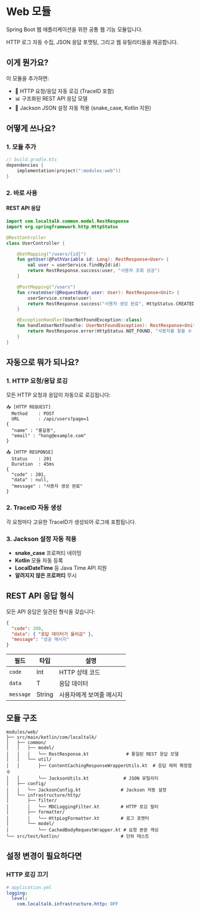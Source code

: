 # Web 모듈

Spring Boot 웹 애플리케이션을 위한 공통 웹 기능 모듈입니다.

HTTP 로그 자동 수집, JSON 응답 포맷팅, 그리고 웹 유틸리티들을 제공합니다.

## 이게 뭔가요?

이 모듈을 추가하면:

- 📝 HTTP 요청/응답 자동 로깅 (TraceID 포함)
- 📊 구조화된 REST API 응답 모델
- 🔧 Jackson JSON 설정 자동 적용 (snake_case, Kotlin 지원)

## 어떻게 쓰나요?

### 1. 모듈 추가

```kotlin
// build.gradle.kts
dependencies {
    implementation(project(":modules:web"))
}
```

### 2. 바로 사용

#### REST API 응답

```kotlin
import com.localtalk.common.model.RestResponse
import org.springframework.http.HttpStatus

@RestController
class UserController {

    @GetMapping("/users/{id}")
    fun getUser(@PathVariable id: Long): RestResponse<User> {
        val user = userService.findById(id)
        return RestResponse.success(user, "사용자 조회 성공")
    }

    @PostMapping("/users")
    fun createUser(@RequestBody user: User): RestResponse<Unit> {
        userService.create(user)
        return RestResponse.success("사용자 생성 완료", HttpStatus.CREATED)
    }

    @ExceptionHandler(UserNotFoundException::class)
    fun handleUserNotFound(e: UserNotFoundException): RestResponse<Unit> {
        return RestResponse.error(HttpStatus.NOT_FOUND, "사용자를 찾을 수 없습니다")
    }
}
```

## 자동으로 뭐가 되나요?

### 1. HTTP 요청/응답 로깅

모든 HTTP 요청과 응답이 자동으로 로깅됩니다:

```
📥 [HTTP REQUEST]
  Method    : POST
  URL       : /api/users?page=1
{
  "name" : "홍길동",
  "email" : "hong@example.com"
}

📤 [HTTP RESPONSE]
  Status    : 201
  Duration  : 45ms
{
  "code" : 201,
  "data" : null,
  "message" : "사용자 생성 완료"
}
```

### 2. TraceID 자동 생성

각 요청마다 고유한 TraceID가 생성되어 로그에 포함됩니다.

### 3. Jackson 설정 자동 적용

- **snake_case** 프로퍼티 네이밍
- **Kotlin** 모듈 자동 등록
- **LocalDateTime** 등 Java Time API 지원
- **알려지지 않은 프로퍼티** 무시

## REST API 응답 형식

모든 API 응답은 일관된 형식을 갖습니다:

```json
{
  "code": 200,
  "data": { "응답 데이터가 들어감" },
  "message": "성공 메시지"
}
```

| 필드        | 타입     | 설명            |
|-----------|--------|---------------|
| `code`    | Int    | HTTP 상태 코드    |
| `data`    | T      | 응답 데이터        |
| `message` | String | 사용자에게 보여줄 메시지 |

## 모듈 구조

```
modules/web/
├── src/main/kotlin/com/localtalk/
│   ├── common/
│   │   ├── model/
│   │   │   └── RestResponse.kt              # 통일된 REST 응답 모델
│   │   └── util/
│   │       ├── ContentCachingResponseWrapperUtils.kt  # 응답 래퍼 확장함수
│   │       └── JacksonUtils.kt             # JSON 유틸리티
│   ├── config/
│   │   └── JacksonConfig.kt               # Jackson 자동 설정
│   └── infrastructure/http/
│       ├── filter/
│       │   └── MDCLoggingFilter.kt        # HTTP 로깅 필터
│       ├── formatter/
│       │   └── HttpLogFormatter.kt        # 로그 포맷터
│       └── model/
│           └── CachedBodyRequestWrapper.kt # 요청 본문 캐싱
└── src/test/kotlin/                       # 단위 테스트
```

## 설정 변경이 필요하다면

### HTTP 로깅 끄기

```yaml
# application.yml
logging:
  level:
    com.localtalk.infrastructure.http: OFF
```